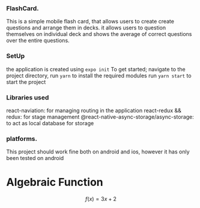 ### FlashCard.
This is a simple mobile flash card, that allows users to create create questions and arrange them in decks.
it allows users to question themselves on individual deck and shows the average of correct questions over the entire questions.

### SetUp
the application is created using `expo init`
To get started;
navigate to the project directory,
run `yarn` to install the required modules
run `yarn start` to start the project

### Libraries used

react-naviation: for managing routing in the application
react-redux && redux: for stage management
@react-native-async-storage/async-storage: to act as local database for storage

### platforms.
This project should work fine both on android and ios, however it has only been tested on android

# Algebraic Function
$$ f(x) = 3x + 2 $$
